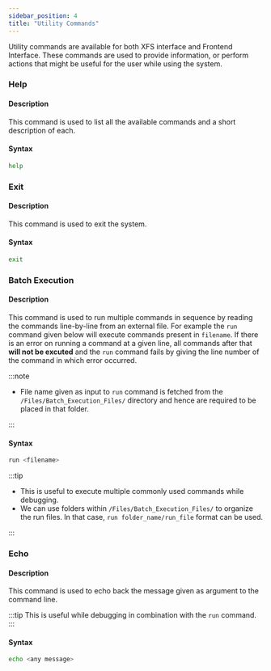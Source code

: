 ```yaml
---
sidebar_position: 4
title: "Utility Commands"
---
```


Utility commands are available for both XFS interface and Frontend Interface. These commands are used to provide information, or perform actions that might be useful for the user while using the system.

### Help

#### Description

This command is used to list all the available commands and a short description of each.

#### Syntax

```bash
help
```

### Exit

#### Description

This command is used to exit the system.

#### Syntax

```bash
exit
```

### Batch Execution

#### Description

This command is used to run multiple commands in sequence by reading the commands line-by-line from an external file. For example the `run` command given below will execute commands present in `filename`. If there is an error on running a command at a given line, all commands after that **will not be excuted** and the `run` command fails by giving the line number of the command in which error occurred.

:::note

- File name given as input to `run` command is fetched from the `/Files/Batch_Execution_Files/` directory and hence are required to be placed in that folder.

:::

#### Syntax

```bash
run <filename>
```

:::tip

- This is useful to execute multiple commonly used commands while debugging.
- We can use folders within `/Files/Batch_Execution_Files/` to organize the run files. In that case, `run folder_name/run_file` format can be used.

:::

### Echo

#### Description

This command is used to echo back the message given as argument to the command line.

:::tip
This is useful while debugging in combination with the `run` command.
:::

#### Syntax

```bash
echo <any message>
```
